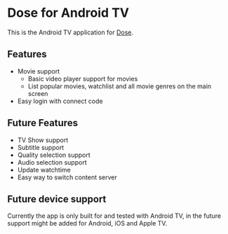 # Dose for Android TV
This is the Android TV application for [Dose](https://github.com/GustavPS/Dose).

## Features
 * Movie support
   * Basic video player support for movies
   * List popular movies, watchlist and all movie genres on the main screen
 * Easy login with connect code

## Future Features
 * TV Show support
 * Subtitle support
 * Quality selection support
 * Audio selection support
 * Update watchtime
 * Easy way to switch content server

## Future device support
Currently the app is only built for and tested with Android TV, in the future support might be added for Android, iOS and Apple TV.
